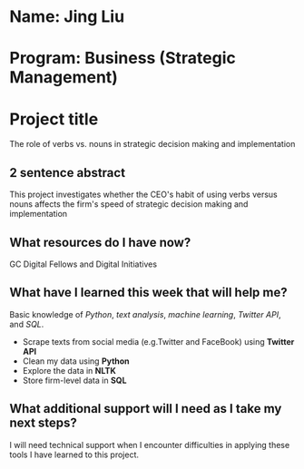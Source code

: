 # **Name:** Jing Liu

# **Program:** Business (Strategic Management)

# **Project title**
The role of verbs vs. nouns in strategic decision making and implementation

## **2 sentence abstract**
This project investigates whether the CEO's habit of using verbs versus nouns affects the firm's speed of strategic decision making and implementation

## **What resources do I have now?**
GC Digital Fellows and Digital Initiatives

## **What have I learned this week that will help me?**
Basic knowledge of *Python*, *text analysis*, *machine learning*, *Twitter API*, and *SQL*.  
  * Scrape texts from social media (e.g.Twitter and FaceBook) using **Twitter API**
  * Clean my data using **Python**
  * Explore the data in **NLTK**
  * Store firm-level data in **SQL**

## **What additional support will I need as I take my next steps?**
I will need technical support when I encounter difficulties in applying these tools I have learned to this project.


